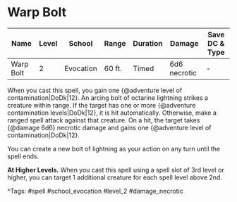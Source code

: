 # Warp Bolt

| Name | Level | School | Range | Duration | Damage | Save DC & Type |
|------|-------|--------|-------|----------|--------|----------------|
| Warp Bolt | 2 | Evocation | 60 ft. | Timed | 6d6 necrotic | - |

When you cast this spell, you gain one {@adventure level of contamination|DoDk|12}. An arcing bolt of octarine lightning strikes a creature within range. If the target has one or more {@adventure contamination levels|DoDk|12}, it is hit automatically. Otherwise, make a ranged spell attack against that creature. On a hit, the target takes {@damage 6d6} necrotic damage and gains one {@adventure level of contamination|DoDk|12}.

You can create a new bolt of lightning as your action on any turn until the spell ends.

**At Higher Levels.** When you cast this spell using a spell slot of 3rd level or higher, you can target 1 additional creature for each spell level above 2nd.

^Tags: #spell #school_evocation #level_2 #damage_necrotic